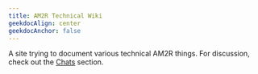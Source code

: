 ```yaml
---
title: AM2R Technical Wiki
geekdocAlign: center
geekdocAnchor: false
---
```

A site trying to document various technical AM2R things.
For discussion, check out the [Chats](/AM2R-Technical-Wiki/useful-links/chats) section.